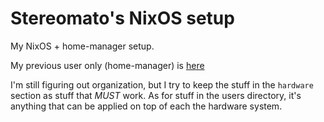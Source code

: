 # Stereomato's NixOS setup
My NixOS + home-manager setup.

My previous user only (home-manager) is [here](https://github.com/stereomato/user-setup)

I'm still figuring out organization, but I try to keep the stuff in the `hardware` section as stuff that *MUST* work. As for stuff in the users directory, it's anything that can be applied on top of each the hardware system.